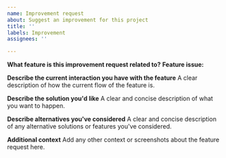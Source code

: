 ```yaml
---
name: Improvement request
about: Suggest an improvement for this project
title: ''
labels: Improvement
assignees: ''

---
```


**What feature is this improvement request related to?**
**Feature issue:**

**Describe the current interaction you have with the feature**
A clear description of how the current flow of the feature is.

**Describe the solution you'd like**
A clear and concise description of what you want to happen.

**Describe alternatives you've considered**
A clear and concise description of any alternative solutions or features you've considered.

**Additional context**
Add any other context or screenshots about the feature request here.
